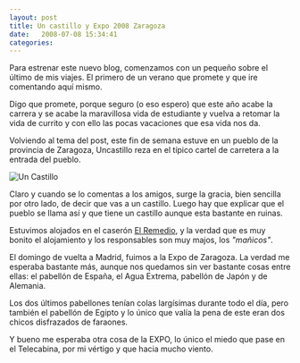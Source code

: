 ```yaml
---
layout: post
title: Un castillo y Expo 2008 Zaragoza
date:   2008-07-08 15:34:41
categories:
---
```


Para estrenar este nuevo blog, comenzamos con un pequeño sobre el último de mis viajes. El primero de un verano que promete y que ire comentando aquí mismo.

Digo que promete, porque seguro (o eso espero) que este año acabe la carrera y se acabe la maravillosa vida de estudiante y vuelva a retomar la vida de currito y con ello las pocas vacaciones que esa vida nos da.

Volviendo al tema del post, este fin de semana estuve en un pueblo de la provincia de Zaragoza, Uncastillo reza en el típico cartel de carretera a la entrada del pueblo.

![Un Castillo](http://farm4.static.flickr.com/3064/2649471474_fb0072b17f.jpg?v=0)

Claro y cuando se lo comentas a los amigos, surge la gracia, bien sencilla por otro lado, de decir que vas a un castillo. Luego hay que explicar que el pueblo se llama así y que tiene un castillo aunque esta bastante en ruinas.

Estuvimos alojados en el caserón [El Remedio](http://www.caseronelremedio.com/), y la verdad que es muy bonito el alojamiento y los responsables son muy majos, los _"mañicos"_.

El domingo de vuelta a Madrid, fuimos a la Expo de Zaragoza. La verdad me esperaba bastante más, aunque nos quedamos sin ver bastante cosas entre ellas: el pabellón de España, el Agua Extrema, pabellón de Japón y de Alemania.

Los dos últimos pabellones tenían colas largísimas durante todo el día, pero también el pabellón de Egipto y lo único que valía la pena de este eran dos chicos disfrazados de faraones.

Y bueno me esperaba otra cosa de la EXPO, lo único el miedo que pase en el Telecabina, por mi vértigo y que hacia mucho viento.

